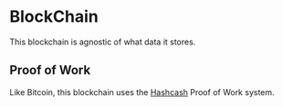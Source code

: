 # BlockChain

This blockchain is agnostic of what data it stores.

## Proof of Work

Like Bitcoin, this blockchain uses the [Hashcash](https://en.wikipedia.org/wiki/Hashcash) Proof of Work system.
